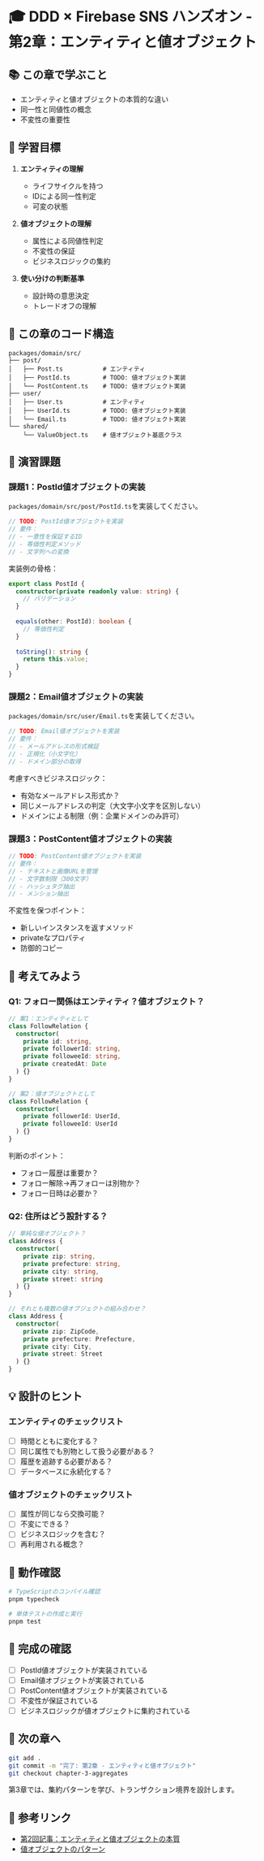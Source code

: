 # 🎓 DDD × Firebase SNS ハンズオン - 第2章：エンティティと値オブジェクト

## 📚 この章で学ぶこと

- エンティティと値オブジェクトの本質的な違い
- 同一性と同値性の概念
- 不変性の重要性

## 🎯 学習目標

1. **エンティティの理解**
   - ライフサイクルを持つ
   - IDによる同一性判定
   - 可変の状態

2. **値オブジェクトの理解**
   - 属性による同値性判定
   - 不変性の保証
   - ビジネスロジックの集約

3. **使い分けの判断基準**
   - 設計時の意思決定
   - トレードオフの理解

## 📂 この章のコード構造

```
packages/domain/src/
├── post/
│   ├── Post.ts           # エンティティ
│   ├── PostId.ts         # TODO: 値オブジェクト実装
│   └── PostContent.ts    # TODO: 値オブジェクト実装
├── user/
│   ├── User.ts           # エンティティ
│   ├── UserId.ts         # TODO: 値オブジェクト実装
│   └── Email.ts          # TODO: 値オブジェクト実装
└── shared/
    └── ValueObject.ts    # 値オブジェクト基底クラス
```

## 📝 演習課題

### 課題1：PostId値オブジェクトの実装

`packages/domain/src/post/PostId.ts`を実装してください。

```typescript
// TODO: PostId値オブジェクトを実装
// 要件：
// - 一意性を保証するID
// - 等価性判定メソッド
// - 文字列への変換
```

実装例の骨格：
```typescript
export class PostId {
  constructor(private readonly value: string) {
    // バリデーション
  }
  
  equals(other: PostId): boolean {
    // 等価性判定
  }
  
  toString(): string {
    return this.value;
  }
}
```

### 課題2：Email値オブジェクトの実装

`packages/domain/src/user/Email.ts`を実装してください。

```typescript
// TODO: Email値オブジェクトを実装
// 要件：
// - メールアドレスの形式検証
// - 正規化（小文字化）
// - ドメイン部分の取得
```

考慮すべきビジネスロジック：
- 有効なメールアドレス形式か？
- 同じメールアドレスの判定（大文字小文字を区別しない）
- ドメインによる制限（例：企業ドメインのみ許可）

### 課題3：PostContent値オブジェクトの実装

```typescript
// TODO: PostContent値オブジェクトを実装
// 要件：
// - テキストと画像URLを管理
// - 文字数制限（300文字）
// - ハッシュタグ抽出
// - メンション抽出
```

不変性を保つポイント：
- 新しいインスタンスを返すメソッド
- privateなプロパティ
- 防御的コピー

## 🤔 考えてみよう

### Q1: フォロー関係はエンティティ？値オブジェクト？

```typescript
// 案1：エンティティとして
class FollowRelation {
  constructor(
    private id: string,
    private followerId: string,
    private followeeId: string,
    private createdAt: Date
  ) {}
}

// 案2：値オブジェクトとして
class FollowRelation {
  constructor(
    private followerId: UserId,
    private followeeId: UserId
  ) {}
}
```

判断のポイント：
- フォロー履歴は重要か？
- フォロー解除→再フォローは別物か？
- フォロー日時は必要か？

### Q2: 住所はどう設計する？

```typescript
// 単純な値オブジェクト？
class Address {
  constructor(
    private zip: string,
    private prefecture: string,
    private city: string,
    private street: string
  ) {}
}

// それとも複数の値オブジェクトの組み合わせ？
class Address {
  constructor(
    private zip: ZipCode,
    private prefecture: Prefecture,
    private city: City,
    private street: Street
  ) {}
}
```

## 💡 設計のヒント

### エンティティのチェックリスト

- [ ] 時間とともに変化する？
- [ ] 同じ属性でも別物として扱う必要がある？
- [ ] 履歴を追跡する必要がある？
- [ ] データベースに永続化する？

### 値オブジェクトのチェックリスト

- [ ] 属性が同じなら交換可能？
- [ ] 不変にできる？
- [ ] ビジネスロジックを含む？
- [ ] 再利用される概念？

## 🧪 動作確認

```bash
# TypeScriptのコンパイル確認
pnpm typecheck

# 単体テストの作成と実行
pnpm test
```

## 🎯 完成の確認

- [ ] PostId値オブジェクトが実装されている
- [ ] Email値オブジェクトが実装されている
- [ ] PostContent値オブジェクトが実装されている
- [ ] 不変性が保証されている
- [ ] ビジネスロジックが値オブジェクトに集約されている

## 🚀 次の章へ

```bash
git add .
git commit -m "完了: 第2章 - エンティティと値オブジェクト"
git checkout chapter-3-aggregates
```

第3章では、集約パターンを学び、トランザクション境界を設計します。

## 🔗 参考リンク

- [第2回記事：エンティティと値オブジェクトの本質](../articles/ddd-firebase-sns-part2-revised.md)
- [値オブジェクトのパターン](https://martinfowler.com/bliki/ValueObject.html)